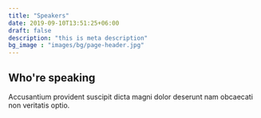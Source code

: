 ```yaml
---
title: "Speakers"
date: 2019-09-10T13:51:25+06:00
draft: false
description: "this is meta description"
bg_image : "images/bg/page-header.jpg"
---
```


## Who're speaking

Accusantium provident suscipit dicta magni dolor deserunt nam obcaecati non veritatis optio.